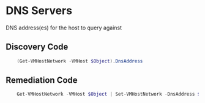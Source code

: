 # DNS Servers
DNS address(es) for the host to query against
## Discovery Code
```powershell
    (Get-VMHostNetwork -VMHost $Object).DnsAddress
```

## Remediation Code
```powershell
    Get-VMHostNetwork -VMHost $Object | Set-VMHostNetwork -DnsAddress $Desired -ErrorAction Stop
```
